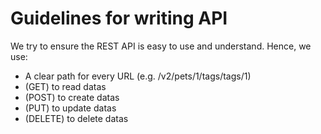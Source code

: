 # Guidelines for writing API

We try to ensure the REST API is easy to use and understand. Hence, we use:

- A clear path for every URL (e.g. /v2/pets/1/tags/tags/1)
- (GET) to read datas
- (POST) to create datas
- (PUT) to update datas
- (DELETE) to delete datas
